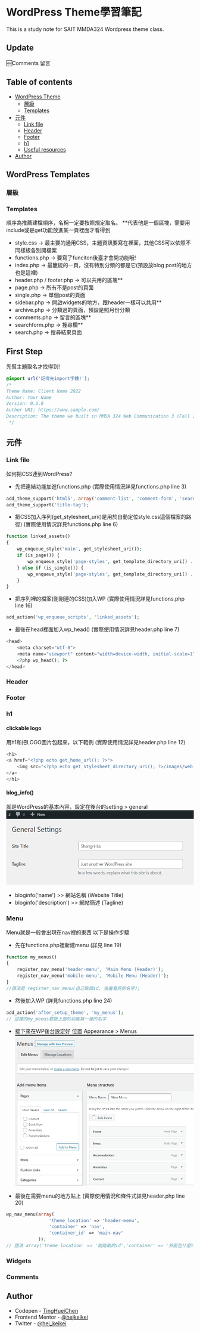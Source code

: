 # WordPress Theme學習筆記

This is a study note for SAIT MMDA324 Wordpress theme class.

## Update

🆕Comments 留言

## Table of contents

- [WordPress Theme](#theme)
  - [層級](#hierarchy)
  - [Templates](#templates)
- [元件](#elements)
  - [Link file](#head)
  - [Header](#header)
  - [Footer](#footer)
  - [h1](#h1)
  - [Useful resources](#useful-resources)
- [Author](#author)

## WordPress Templates

### 層級

### Templates

順序為推薦建檔順序，名稱一定要按照規定取名。
**代表他是一個區塊，需要用include或是get功能放進某一頁裡面才看得到

- style.css -> 最主要的通用CSS，主題資訊要寫在裡面，其他CSS可以依照不同樣板各別開檔案
- functions.php -> 要寫了funciton後臺才會開功能哦!
- index.php -> 最籠統的一頁，沒有特別分類的都是它(預設放blog post的地方也是這裡)
- header.php / footer.php -> 可以共用的區塊**
- page.php -> 所有不是post的頁面
- single.php -> 單個post的頁面
- sidebar.php -> 開啟widgets的地方，跟header一樣可以共用**
- archive.php -> 分類過的頁面，預設是照月份分類
- comments.php -> 留言的區塊**
- searchform.php -> 搜尋欄**
- search.php -> 搜尋結果頁面

## First Step

先幫主題取名才找得到!

```css
@import url('記得先import字體!');
/* 
Theme Name: Client Name 2022
Author: Your Name
Version: 0.1.0
Author URI: https://www.sample.com/
Description: The theme we built in MMDA 324 Web Communication 3 (Fall 2022)
 */
 ```

## 元件

### Link file

如何把CSS連到WordPress?

- 先把連結功能加進functions.php
(實際使用情況詳見functions.php line 3)

```php
add_theme_support('html5', array('comment-list', 'comment-form', 'search-form', 'gallery', 'caption', 'style', 'script'));
add_theme_support('title-tag');
```

- 把CSS加入序列(get_stylesheet_uri()是用於自動定位style.css這個檔案的路徑)
(實際使用情況詳見functions.php line 6)
```php
function linked_assets()
{
    wp_enqueue_style('main', get_stylesheet_uri());
    if (is_page()) {
        wp_enqueue_style('page-styles', get_template_directory_uri() . '/page.css');
    } else if (is_single()) {
        wp_enqueue_style('page-styles', get_template_directory_uri() . '/single.css');
    }
}
```

- 把序列裡的檔案(剛剛連的CSS)加入WP
(實際使用情況詳見functions.php line 16)

```php
add_action('wp_enqueue_scripts', 'linked_assets');
```

- 最後在head裡面加入wp_head()
(實際使用情況詳見header.php line 7)
```php
<head>
    <meta charset="utf-8">
    <meta name="viewport" content="width=device-width, initial-scale=1">
    <?php wp_head(); ?>
</head>
```


### Header



### Footer



### h1

#### clickable logo 
用h1和<a>把LOGO圖片包起來，以下範例
(實際使用情況詳見header.php line 12)

```php
<h1>
<a href="<?php echo get_home_url(); ?>">
    <img src="<?php echo get_stylesheet_directory_uri(); ?>/images/web-communicaitons-logo.svg" alt="<?php bloginfo('name'); ?>">
</a>
</h1>
```
#### blog_info()

就是WordPress的基本內容，設定在後台的setting > general
![blog_info](images/blog_info.jpg)
- bloginfo('name') >> 網站名稱 (Website Title)
- bloginfo('description') >> 網站簡述 (Tagline)

### Menu

Menu就是一般會出現在nav裡的東西
以下是操作步驟

- 先在functions.php裡新建menu (詳見 line 19)
```php
function my_menus()
{
    register_nav_menu('header-menu', 'Main Menu (Header)');
    register_nav_menu('mobile-menu', 'Mobile Menu (Header)');
}
//語法是 register_nav_menu(自己取個id, 後臺看見的名字);
```

- 然後加入WP (詳見functions.php line 24)
```php
add_action('after_setup_theme', 'my_menus');
// 這裡的my_menus要跟上面的功能寫一樣的名字
```

- 接下來在WP後台設定好
位置 Appearance > Menus
![menu-setting](images/menu.jpg)

- 最後在需要menu的地方貼上
(實際使用情況和條件式詳見header.php line 20)

```php
wp_nav_menu(array(
                'theme_location' => 'header-menu',
                'container' => 'nav',
                'container_id' => 'main-nav'
            ));
// 語法 array('theme_location' => '剛剛取的id','container' => '外面包什麼tag','container_id' => '幫外層取個id')
```




### Widgets


### Comments

## Author

- Codepen - [TingHueiChen](https://codepen.io/TingHueiChen)
- Frontend Mentor - [@hejkeikei](https://www.frontendmentor.io/profile/hejkeikei)
- Twitter - [@hej_keikei](https://twitter.com/hej_keikei)
